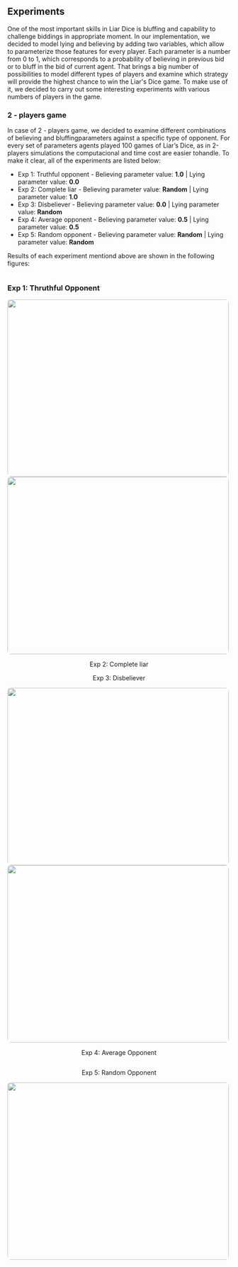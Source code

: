 <div id="experiments"></div>

## Experiments
One of the most important skills in Liar Dice is bluffing and capability to challenge biddings in appropriate moment. In our implementation, we decided to model lying and believing by adding two variables, which allow to parameterize those features for every player. Each parameter is a number from 0 to 1, which corresponds to a probability of believing in previous bid or to bluff in the bid of current agent. That brings a big number of possibilities to model different types of players and examine which strategy will provide the highest chance to win the Liar's Dice game. To make use of it, we decided to carry out some interesting experiments with various numbers of players in the game.

### 2 - players game

In case of 2 - players game, we decided to examine different combinations of believing and bluffingparameters  against  a  specific  type  of  opponent.   For  every  set  of  parameters  agents  played  100 games  of  Liar’s  Dice,  as  in  2-players  simulations  the  computacional  and  time  cost  are  easier  tohandle.  To make it clear, all of the experiments are listed below:

<ul>
  <li>Exp 1: Truthful opponent - Believing parameter value: <b>1.0</b> | Lying parameter value: <b>0.0</b> </li>
  <li>Exp 2: Complete liar - Believing parameter value: <b>Random</b> | Lying parameter value: <b>1.0</b></li>
  <li>Exp 3: Disbeliever - Believing parameter value: <b>0.0</b> | Lying parameter value: <b>Random</b></li>
  <li>Exp 4: Average opponent - Believing parameter value: <b>0.5</b> | Lying parameter value: <b>0.5</b></li>
  <li>Exp 5: Random opponent - Believing parameter value: <b>Random</b> | Lying parameter value: <b>Random</b></li>
</ul>

Results of each experiment mentiond above are shown in the following figures:

<div class="row">
    <div class="column">
      <h3> Exp 1: Thruthful Opponent </h3>
        <img src={WebInterface/public/Thruthful_Opponent_1.png} width="500" height="400" style="border-radius: 8px  " caption="xd" style="vertical-align:middle;"/>
    </div>
    <div>
      <img src={WebInterface/public/Liar_2.png} width="500" height="400" style="border-radius: 8px  " style="vertical-align:middle;"/>
      <p style="text-align: center;"> Exp 2: Complete liar </p>
    </div>
    <div>
      <p style="text-align: center;"> Exp 3: Disbeliever </p>
      <img src={WebInterface/public/Disbeliever_3.png} width="500" height="400" style="border-radius: 8px  " style="vertical-align:middle;"/>
    </div>
    <div class="column">
      <img src={WebInterface/public/Average_Opponent_4.png} width="500" height="400" style="border-radius: 8px  " style="vertical-align:middle;"/>
      <p style="text-align: center;"> Exp 4: Average Opponent </p>
    </div>
    <div>
      <p style="text-align: center;"> Exp 5: Random Opponent </p>
      <img src={WebInterface/public/Random_5.png} width="500" height="400" style="border-radius: 8px  " style="vertical-align:middle;"/>
    </div>
    

</div>



